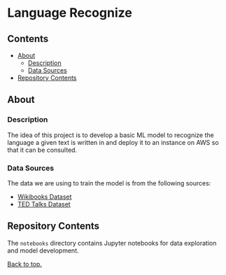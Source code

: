 # Language Recognize

## Contents
- [About](#about)
  - [Description](#description)
  - [Data Sources](#data-sources)
- [Repository Contents](#repository-contents)

## About

### Description
The idea of this project is to develop a basic ML model to recognize the language a given
text is written in and deploy it to an instance on AWS so that it can be consulted.

### Data Sources
The data we are using to train the model is from the following sources:
- [Wikibooks Dataset](https://www.kaggle.com/dhruvildave/wikibooks-dataset)
- [TED Talks Dataset](https://www.kaggle.com/miguelcorraljr/ted-ultimate-dataset)

## Repository Contents
The `notebooks` directory contains Jupyter notebooks for data exploration and model development.

[Back to top.](#language-recognize)
